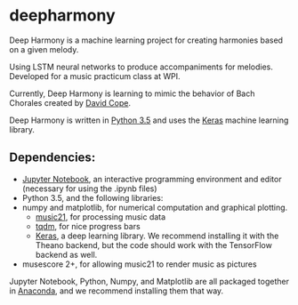 # deepharmony


Deep Harmony is a machine learning project for creating harmonies based on a given melody.

Using LSTM neural networks to produce accompaniments for melodies. Developed for a music practicum class at WPI.

Currently, Deep Harmony is learning to mimic the behavior of Bach Chorales created by [David Cope](http://artsites.ucsc.edu/faculty/cope/).

Deep Harmony is written in [Python 3.5](https://www.python.org) and uses the [Keras](https://keras.io) machine learning library.

## Dependencies:
* [Jupyter Notebook](http://jupyter.org), an interactive programming environment and editor (necessary for using the .ipynb files)
* Python 3.5, and the following libraries:
* numpy and matplotlib, for numerical computation and graphical plotting.
    * [music21](http://web.mit.edu/music21), for processing music data
    * [tqdm](https://pypi.python.org/pypi/tqdm), for nice progress bars
    * [Keras](https://keras.io), a deep learning library. We recommend installing it with the Theano backend, but the code should work with the TensorFlow backend as well.
* musescore 2+, for allowing music21 to render music as pictures

Jupyter Notebook, Python, Numpy, and Matplotlib are all packaged together in [Anaconda](https://www.continuum.io/downloads), and we recommend installing them that way.
